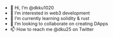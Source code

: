 - 👋 Hi, I’m @dkku1020
- 👀 I’m interested in web3 development
- 🌱 I’m currently learning solidity & rust
- 💞️ I’m looking to collaborate on creating DApps
- 📫 How to reach me @dku25 on Twitter

<!---
dkku1020/dkku1020 is a ✨ special ✨ repository because its `README.md` (this file) appears on your GitHub profile.
You can click the Preview link to take a look at your changes.
--->
